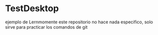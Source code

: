 # TestDesktop
ejemplo de Lernmomente
este repositorio no hace nada especifico, solo sirve para practicar los comandos de git
